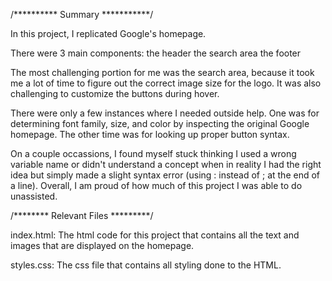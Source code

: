
/********** Summary ***********/

In this project, I replicated Google's homepage.

There were 3 main components: 
the header
the search area 
the footer

The most challenging portion for me was the search area, 
because it took me a lot of time to figure out the correct 
image size for the logo. It was also challenging to customize
the buttons during hover.

There were only a few instances where I needed outside help. 
One was for determining font family, size, and color by 
inspecting the original Google homepage. The other time was for 
looking up proper button syntax. 

On a couple occassions, I found myself stuck thinking I used a 
wrong variable name or didn't understand a concept when in reality
I had the right idea but simply made a slight syntax error 
(using : instead of ; at the end of a line). Overall, I am proud of 
how much of this project I was able to do unassisted.

/******** Relevant Files *********/

index.html: The html code for this project that contains all the text and 
    images that are displayed on the homepage.

styles.css: The css file that contains all styling done to the HTML.